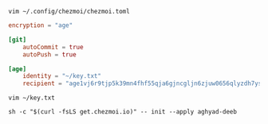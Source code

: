 
```shell
vim ~/.config/chezmoi/chezmoi.toml
```


```toml
encryption = "age"

[git]
    autoCommit = true
    autoPush = true

[age]
    identity = "~/key.txt"
    recipient = "age1vj6r9tjp5k39mn4fhf55qja6gjncgljn6zjuw0656qlyzdh7ysks5ndefg"
```


```shell
vim ~/key.txt
```


```shell
sh -c "$(curl -fsLS get.chezmoi.io)" -- init --apply aghyad-deeb
```
